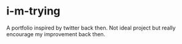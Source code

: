 # i-m-trying

A portfolio inspired by twitter back then. Not ideal project but really encourage my improvement back then.
